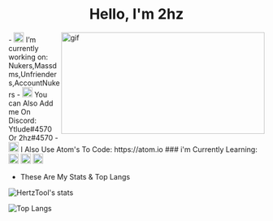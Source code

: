<h1 align="center">Hello, I'm 2hz</h1>
<p><img align="right" alt="gif" src="https://cdn.discordapp.com/attachments/859863955384303667/859869260255068190/unknown.png" width="400" height="200" /></p>
- <img height="20" width="20" src="https://unpkg.com/simple-icons@v4/icons/atom.svg" /> I’m currently working on: Nukers,Massdms,Unfrienders,AccountNukers
- <img height="20" width="20" src="https://unpkg.com/simple-icons@v4/icons/discord.svg" /> You can Also Add me On Discord: Ytlude#4570 Or 2hz#4570
- <img height="20" width="20" src="https://unpkg.com/simple-icons@v4/icons/atom.svg" /> I Also Use Atom's To Code: https://atom.io
### i'm Currently Learning: <img height="20" width="20" src="https://unpkg.com/simple-icons@v4/icons/python.svg" /> <img height="20" width="20" src="https://unpkg.com/simple-icons@v4/icons/javascript.svg" /> <img height="20" width="20" src="https://unpkg.com/simple-icons@v4/icons/go.svg" />

- These Are My Stats & Top Langs

![HertzTool's stats](https://github-readme-stats.vercel.app/api?username=HertzTools&count_private=true&show_icons=true&theme=radical)

![Top Langs](https://github-readme-stats.vercel.app/api/top-langs/?username=HertzTools&show_icons=true&theme=radical)
